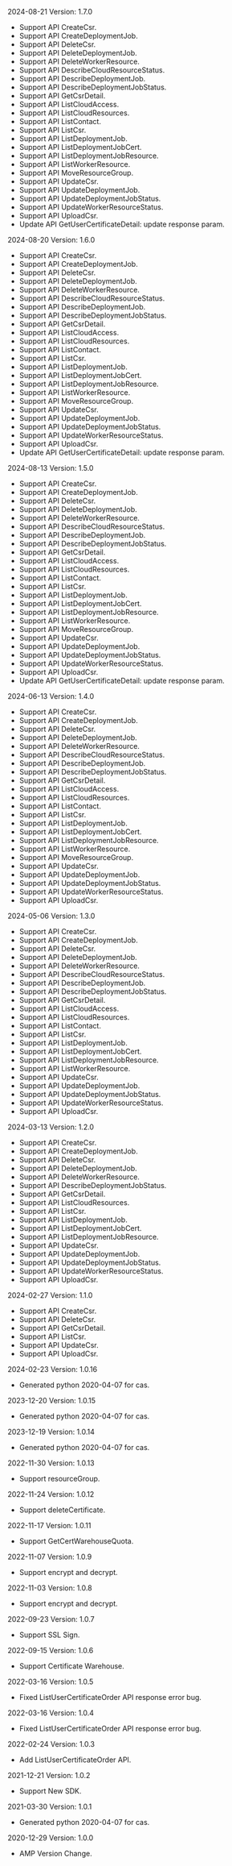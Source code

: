 2024-08-21 Version: 1.7.0
- Support API CreateCsr.
- Support API CreateDeploymentJob.
- Support API DeleteCsr.
- Support API DeleteDeploymentJob.
- Support API DeleteWorkerResource.
- Support API DescribeCloudResourceStatus.
- Support API DescribeDeploymentJob.
- Support API DescribeDeploymentJobStatus.
- Support API GetCsrDetail.
- Support API ListCloudAccess.
- Support API ListCloudResources.
- Support API ListContact.
- Support API ListCsr.
- Support API ListDeploymentJob.
- Support API ListDeploymentJobCert.
- Support API ListDeploymentJobResource.
- Support API ListWorkerResource.
- Support API MoveResourceGroup.
- Support API UpdateCsr.
- Support API UpdateDeploymentJob.
- Support API UpdateDeploymentJobStatus.
- Support API UpdateWorkerResourceStatus.
- Support API UploadCsr.
- Update API GetUserCertificateDetail: update response param.


2024-08-20 Version: 1.6.0
- Support API CreateCsr.
- Support API CreateDeploymentJob.
- Support API DeleteCsr.
- Support API DeleteDeploymentJob.
- Support API DeleteWorkerResource.
- Support API DescribeCloudResourceStatus.
- Support API DescribeDeploymentJob.
- Support API DescribeDeploymentJobStatus.
- Support API GetCsrDetail.
- Support API ListCloudAccess.
- Support API ListCloudResources.
- Support API ListContact.
- Support API ListCsr.
- Support API ListDeploymentJob.
- Support API ListDeploymentJobCert.
- Support API ListDeploymentJobResource.
- Support API ListWorkerResource.
- Support API MoveResourceGroup.
- Support API UpdateCsr.
- Support API UpdateDeploymentJob.
- Support API UpdateDeploymentJobStatus.
- Support API UpdateWorkerResourceStatus.
- Support API UploadCsr.
- Update API GetUserCertificateDetail: update response param.


2024-08-13 Version: 1.5.0
- Support API CreateCsr.
- Support API CreateDeploymentJob.
- Support API DeleteCsr.
- Support API DeleteDeploymentJob.
- Support API DeleteWorkerResource.
- Support API DescribeCloudResourceStatus.
- Support API DescribeDeploymentJob.
- Support API DescribeDeploymentJobStatus.
- Support API GetCsrDetail.
- Support API ListCloudAccess.
- Support API ListCloudResources.
- Support API ListContact.
- Support API ListCsr.
- Support API ListDeploymentJob.
- Support API ListDeploymentJobCert.
- Support API ListDeploymentJobResource.
- Support API ListWorkerResource.
- Support API MoveResourceGroup.
- Support API UpdateCsr.
- Support API UpdateDeploymentJob.
- Support API UpdateDeploymentJobStatus.
- Support API UpdateWorkerResourceStatus.
- Support API UploadCsr.
- Update API GetUserCertificateDetail: update response param.


2024-06-13 Version: 1.4.0
- Support API CreateCsr.
- Support API CreateDeploymentJob.
- Support API DeleteCsr.
- Support API DeleteDeploymentJob.
- Support API DeleteWorkerResource.
- Support API DescribeCloudResourceStatus.
- Support API DescribeDeploymentJob.
- Support API DescribeDeploymentJobStatus.
- Support API GetCsrDetail.
- Support API ListCloudAccess.
- Support API ListCloudResources.
- Support API ListContact.
- Support API ListCsr.
- Support API ListDeploymentJob.
- Support API ListDeploymentJobCert.
- Support API ListDeploymentJobResource.
- Support API ListWorkerResource.
- Support API MoveResourceGroup.
- Support API UpdateCsr.
- Support API UpdateDeploymentJob.
- Support API UpdateDeploymentJobStatus.
- Support API UpdateWorkerResourceStatus.
- Support API UploadCsr.


2024-05-06 Version: 1.3.0
- Support API CreateCsr.
- Support API CreateDeploymentJob.
- Support API DeleteCsr.
- Support API DeleteDeploymentJob.
- Support API DeleteWorkerResource.
- Support API DescribeCloudResourceStatus.
- Support API DescribeDeploymentJob.
- Support API DescribeDeploymentJobStatus.
- Support API GetCsrDetail.
- Support API ListCloudAccess.
- Support API ListCloudResources.
- Support API ListContact.
- Support API ListCsr.
- Support API ListDeploymentJob.
- Support API ListDeploymentJobCert.
- Support API ListDeploymentJobResource.
- Support API ListWorkerResource.
- Support API UpdateCsr.
- Support API UpdateDeploymentJob.
- Support API UpdateDeploymentJobStatus.
- Support API UpdateWorkerResourceStatus.
- Support API UploadCsr.


2024-03-13 Version: 1.2.0
- Support API CreateCsr.
- Support API CreateDeploymentJob.
- Support API DeleteCsr.
- Support API DeleteDeploymentJob.
- Support API DeleteWorkerResource.
- Support API DescribeDeploymentJobStatus.
- Support API GetCsrDetail.
- Support API ListCloudResources.
- Support API ListCsr.
- Support API ListDeploymentJob.
- Support API ListDeploymentJobCert.
- Support API ListDeploymentJobResource.
- Support API UpdateCsr.
- Support API UpdateDeploymentJob.
- Support API UpdateDeploymentJobStatus.
- Support API UpdateWorkerResourceStatus.
- Support API UploadCsr.


2024-02-27 Version: 1.1.0
- Support API CreateCsr.
- Support API DeleteCsr.
- Support API GetCsrDetail.
- Support API ListCsr.
- Support API UpdateCsr.
- Support API UploadCsr.


2024-02-23 Version: 1.0.16
- Generated python 2020-04-07 for cas.

2023-12-20 Version: 1.0.15
- Generated python 2020-04-07 for cas.

2023-12-19 Version: 1.0.14
- Generated python 2020-04-07 for cas.

2022-11-30 Version: 1.0.13
- Support resourceGroup.

2022-11-24 Version: 1.0.12
- Support deleteCertificate.

2022-11-17 Version: 1.0.11
- Support GetCertWarehouseQuota.

2022-11-07 Version: 1.0.9
- Support encrypt and decrypt.

2022-11-03 Version: 1.0.8
- Support encrypt and decrypt.

2022-09-23 Version: 1.0.7
- Support SSL Sign.

2022-09-15 Version: 1.0.6
- Support Certificate Warehouse.

2022-03-16 Version: 1.0.5
- Fixed ListUserCertificateOrder API response error bug.

2022-03-16 Version: 1.0.4
- Fixed ListUserCertificateOrder API response error bug.

2022-02-24 Version: 1.0.3
- Add ListUserCertificateOrder API.

2021-12-21 Version: 1.0.2
- Support New SDK.

2021-03-30 Version: 1.0.1
- Generated python 2020-04-07 for cas.

2020-12-29 Version: 1.0.0
- AMP Version Change.

